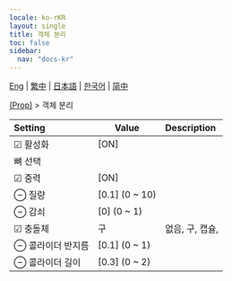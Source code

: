 ```yaml
---
locale: ko-rKR
layout: single
title: 객체 분리
toc: false
sidebar:
  nav: "docs-kr"
---
```

[Eng](/dancexr/menu/2025.4/prop/detach_object) | [繁中](/tw/dancexr/menu/2025.4/prop/detach_object) | [日本語](/jp/dancexr/menu/2025.4/prop/detach_object) | [한국어](/kr/dancexr/menu/2025.4/prop/detach_object) | [简中](/zh/dancexr/menu/2025.4/prop/detach_object)

[(Prop)](../menu#(Prop)) > 객체 분리



| Setting | Value | Description |
| :--- | --- | :--- |
|<nobr> ☑ 활성화</nobr>| [ON] | 
|<nobr> 뼈 선택</nobr>|| 
|<nobr> ☑ 중력</nobr>| [ON] | 
|<nobr> ⊖ 질량</nobr>| [0.1] (0 ~ 10) | 
|<nobr> ⊖ 감쇠</nobr>| [0] (0 ~ 1) | 
|<nobr>☑ 충돌체</nobr>| 구 | 없음, 구, 캡슐, 
|<nobr> ⊖ 콜라이더 반지름</nobr>| [0.1] (0 ~ 1) | 
|<nobr> ⊖ 콜라이더 길이</nobr>| [0.3] (0 ~ 2) | 
